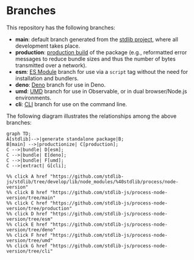 <!--

@license Apache-2.0

Copyright (c) 2023 The Stdlib Authors.

Licensed under the Apache License, Version 2.0 (the "License");
you may not use this file except in compliance with the License.
You may obtain a copy of the License at

    http://www.apache.org/licenses/LICENSE-2.0

Unless required by applicable law or agreed to in writing, software
distributed under the License is distributed on an "AS IS" BASIS,
WITHOUT WARRANTIES OR CONDITIONS OF ANY KIND, either express or implied.
See the License for the specific language governing permissions and
limitations under the License.

-->

# Branches

This repository has the following branches:

-   **main**: default branch generated from the [stdlib project][stdlib-url], where all development takes place.
-   **production**: [production build][production-url] of the package (e.g., reformatted error messages to reduce bundle sizes and thus the number of bytes transmitted over a network).
-   **esm**: [ES Module][esm-url] branch for use via a `script` tag without the need for installation and bundlers.
-   **deno**: [Deno][deno-url] branch for use in Deno.
-   **umd**: [UMD][umd-url] branch for use in Observable, or in dual browser/Node.js environments.
-   **cli**: [CLI][cli-url] branch for use on the command line.

The following diagram illustrates the relationships among the above branches:

```mermaid
graph TD;
A[stdlib]-->|generate standalone package|B;
B[main] -->|productionize| C[production];
C -->|bundle| D[esm];
C -->|bundle| E[deno];
C -->|bundle| F[umd];
C -->|extract| G[cli];

%% click A href "https://github.com/stdlib-js/stdlib/tree/develop/lib/node_modules/%40stdlib/process/node-version"
%% click B href "https://github.com/stdlib-js/process-node-version/tree/main"
%% click C href "https://github.com/stdlib-js/process-node-version/tree/production"
%% click D href "https://github.com/stdlib-js/process-node-version/tree/esm"
%% click E href "https://github.com/stdlib-js/process-node-version/tree/deno"
%% click F href "https://github.com/stdlib-js/process-node-version/tree/umd"
%% click G href "https://github.com/stdlib-js/process-node-version/tree/cli"
```

[stdlib-url]: https://github.com/stdlib-js/stdlib/tree/develop/lib/node_modules/%40stdlib/process/node-version
[production-url]: https://github.com/stdlib-js/process-node-version/tree/production
[deno-url]: https://github.com/stdlib-js/process-node-version/tree/deno
[umd-url]: https://github.com/stdlib-js/process-node-version/tree/umd
[esm-url]: https://github.com/stdlib-js/process-node-version/tree/esm
[cli-url]: https://github.com/stdlib-js/process-node-version/tree/cli